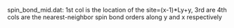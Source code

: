 spin_bond_mid.dat: 1st col is the location of the site=(x-1)*Ly+y, 3rd are 4th cols are the nearest-neighbor spin bond orders along y and x respectively

